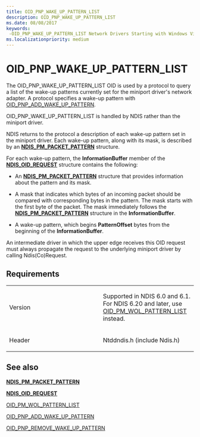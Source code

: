 ```yaml
---
title: OID_PNP_WAKE_UP_PATTERN_LIST
description: OID_PNP_WAKE_UP_PATTERN_LIST
ms.date: 08/08/2017
keywords: 
 -OID_PNP_WAKE_UP_PATTERN_LIST Network Drivers Starting with Windows Vista
ms.localizationpriority: medium
---
```


# OID\_PNP\_WAKE\_UP\_PATTERN\_LIST





The OID\_PNP\_WAKE\_UP\_PATTERN\_LIST OID is used by a protocol to query a list of the wake-up patterns currently set for the miniport driver's network adapter. A protocol specifies a wake-up pattern with [OID\_PNP\_ADD\_WAKE\_UP\_PATTERN](oid-pnp-add-wake-up-pattern.md).

OID\_PNP\_WAKE\_UP\_PATTERN\_LIST is handled by NDIS rather than the miniport driver.

NDIS returns to the protocol a description of each wake-up pattern set in the miniport driver. Each wake-up pattern, along with its mask, is described by an [**NDIS\_PM\_PACKET\_PATTERN**](/windows-hardware/drivers/ddi/ntddndis/ns-ntddndis-_ndis_pm_packet_pattern) structure.

For each wake-up pattern, the **InformationBuffer** member of the [**NDIS\_OID\_REQUEST**](/windows-hardware/drivers/ddi/ndis/ns-ndis-_ndis_oid_request) structure contains the following:

-   An [**NDIS\_PM\_PACKET\_PATTERN**](/windows-hardware/drivers/ddi/ntddndis/ns-ntddndis-_ndis_pm_packet_pattern) structure that provides information about the pattern and its mask.

-   A mask that indicates which bytes of an incoming packet should be compared with corresponding bytes in the pattern. The mask starts with the first byte of the packet. The mask immediately follows the [**NDIS\_PM\_PACKET\_PATTERN**](/windows-hardware/drivers/ddi/ntddndis/ns-ntddndis-_ndis_pm_packet_pattern) structure in the **InformationBuffer**.

-   A wake-up pattern, which begins **PatternOffset** bytes from the beginning of the **InformationBuffer**.

An intermediate driver in which the upper edge receives this OID request must always propagate the request to the underlying miniport driver by calling Ndis(Co)Request.

Requirements
------------

<table>
<colgroup>
<col width="50%" />
<col width="50%" />
</colgroup>
<tbody>
<tr class="odd">
<td><p>Version</p></td>
<td><p>Supported in NDIS 6.0 and 6.1. For NDIS 6.20 and later, use <a href="oid-pm-wol-pattern-list.md" data-raw-source="[OID_PM_WOL_PATTERN_LIST](oid-pm-wol-pattern-list.md)">OID_PM_WOL_PATTERN_LIST</a> instead.</p></td>
</tr>
<tr class="even">
<td><p>Header</p></td>
<td>Ntddndis.h (include Ndis.h)</td>
</tr>
</tbody>
</table>

## See also


[**NDIS\_PM\_PACKET\_PATTERN**](/windows-hardware/drivers/ddi/ntddndis/ns-ntddndis-_ndis_pm_packet_pattern)

[**NDIS\_OID\_REQUEST**](/windows-hardware/drivers/ddi/ndis/ns-ndis-_ndis_oid_request)

[OID\_PM\_WOL\_PATTERN\_LIST](oid-pm-wol-pattern-list.md)

[OID\_PNP\_ADD\_WAKE\_UP\_PATTERN](oid-pnp-add-wake-up-pattern.md)

[OID\_PNP\_REMOVE\_WAKE\_UP\_PATTERN](oid-pnp-remove-wake-up-pattern.md)

 

